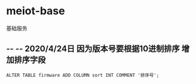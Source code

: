 # meiot-base

基础服务

--
-- 2020/4/24日 因为版本号要根据10进制排序 增加排序字段
--

`ALTER TABLE firmware ADD COLUMN sort INT COMMENT '排序号';` 